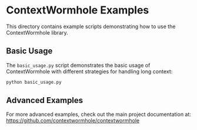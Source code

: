 # ContextWormhole Examples

This directory contains example scripts demonstrating how to use the ContextWormhole library.

## Basic Usage

The `basic_usage.py` script demonstrates the basic usage of ContextWormhole with different strategies for handling long context:

```bash
python basic_usage.py
```

## Advanced Examples

For more advanced examples, check out the main project documentation at:
https://github.com/contextwormhole/contextwormhole